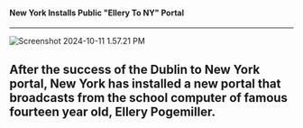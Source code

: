 #### New York Installs Public "Ellery To NY" Portal
______________________________________________________
![Screenshot 2024-10-11 1.57.21 PM](blob:chrome-untrusted://media-app/d9ad9823-0bd6-447b-8254-32f57b84cd12)

## After the success of the Dublin to New York portal, New York has installed a new portal that broadcasts from the school computer of famous fourteen year old, Ellery Pogemiller. 
